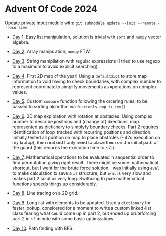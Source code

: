 # Advent Of Code 2024

Update private input module with: `git submodule update --init --remote --recursive`

* [Day 1](Day01.ipynb). Easy list manipulation, solution is trivial with `sort` and `numpy` vector algebra.

* [Day 2](Day02.ipynb). Array manipulation, `numpy` FTW.

* [Day 3](Day03.ipynb). String manipilation with regular expressions (I tried to use regexp to a maximum to avoid explicit searching).

* [Day 4](Day04.ipynb). First 2D map of the year! Using a `defaultdict` to store map information to void having to check boundaries, with complex number to represent coordinate to simplify movements as operations on complex values.

* [Day 5](Day05.ipynb). Custom `compare` function following the ordering rules, to be passed to sorting algorithm via `functools.cmp_to_key()`

* [Day 6](Day06.ipynb). 2D map exploration with rotation at obstacles. Using complex number to describe positions and (change of) directions, map represented as dictionary to simplyfy boundary checks. Part 2 requires identification of loop, tracked with recurring positions and direction. Initially tested all position on map to place obstacles (~42s execution on my laptop), then realised I only need to place them on the initial path of the guard (this reduces the execution time to ~7s).

* [Day 7](Day07.ipynb). Mathematical operations to be evaluated in sequential order to find permutation giving right result. There might be some mathematical shortcut, but I went for the brute force solution. I was initially using `eval` to make calculation to save a `if` structure, but `eval` is very slow and makes part 2 solution very long. Swithcing to pure mathematical functions speeds things up considerably.

* [Day 8](Day08.ipynb). Line tracing on a 2D grid.

* [Day 9](Day09.ipynb). Long list with elements to be updated. Used a `dictionary` for faster lookup, considered for a moment to write a custom linked-list class fearing what could come up in part 2, but ended up bruteforcing part 2 in ~1 minute with some basic optimizations.

* [Day 10](Day10.ipynb). Path finding with BFS.